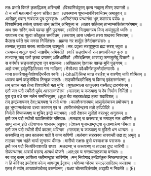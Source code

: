 

  
ततः प्रभाते विमले कृताह्निकम् अरिन्दमौ ।विश्वामित्रंपुरस् कृत्य नद्यास् तीरम् उपागतौ  ॥   
ते च सर्वे महात्मानो मुनयः संशित व्रताः ।उपस्थाप्य शुभाम्नावंविश्वामित्रम् अथाब्रुवन्  ॥   
आरोहतु भवान् नावंराज पुत्र पुरस्कृतः ।अरिष्टंगच्छ पन्थानंमा भूत् कालस्य पर्ययः  ॥   
विश्वामित्रस् तथेत्य् उक्त्वा तान् ऋषीन् अभिपूज्य च ।ततार सहितस् ताभ्याम्सरितंसागरंगमाम्  ॥   
अथ रामः सरिन् मध्ये पप्रच्छ मुनि पुङ्गवम् ।वारिणो भिद्यमानस्य किम् अयंतुमुलो ध्वनिः  ॥   
राघवस्य वचः श्रुत्वा कौतूहल समंवितम् ।कथयाम् आस धर्मात्मा तस्य शब्दस्य निश्चयम्  ॥   
कैलास पर्वते राम मनसा निर्मितंसरः ।ब्रह्मणा नर शार्दूल तेनेदंमानसंसरः  ॥   
तस्मात् सुस्राव सरसः सायोध्याम् उपगूहते ।सरः प्रवृत्ता सरयूष्पुम्या ब्रह्म सरश् च्युता  ॥   
तस्यायम् अतुलः शब्दो जाह्नवीम् अभिवर्तते ।वारि सङ्क्षोभजो राम प्रणामंनियतः कुरु  ॥   
ताभ्याम्तु ताव् उभौ कृत्वा प्रणामम् अतिधार्मिकौ ।तीरंदक्षिणम् आसाद्य जग्मतुर्लघु विक्रमौ  ॥   
स वनंघोर सङ्काशंदृष्ट्वा नृप वरात्मजः ।अविप्रहतम् ऐक्ष्वाकः पप्रच्छ मुनि पुङ्गवम्  ॥   
अहो वनम् इदंदुर्गंझिल्लिका गण नादितम् ।भैरवैःश्वा पदैःकीर्णंशकुन्तैर्दारुणारवैः  ॥   
नाना प्रकारैःशकुनैर्वाश्यद्भिर्भैरव स्वनैः ।(-bhai?)सिम्ह व्याघ्र वराहैश् च वारणैश् चापि शोभितम्  ॥   
धवाश्व कर्ण ककुभैर्बिल्व तिन्दुक पाटलैः ।सङ्कीर्णंबदरीभिश् च किम्म्व् इदंदारुणंवनम्  ॥   
तम् उवाच महा तेजा विश्वामित्रो महा मुनिः ।श्रूयताम्वत्स काकुत्स्थ यस्यैतद् दारुणंवनम् ।  
एतौ जन पदौ स्फीतौ पूर्वम् आस्ताम्नरोत्तम ।मलदाश् च करूषाश् च देव निर्माण निर्मितौ  ॥   
पुरा वृत्र वधे राम मलेन समभिप्लुतम् ।क्षुधा चैव सहस्राक्षंब्रह्म हत्या यदाविशत्  ॥   
तम् इन्द्रंस्नापयन् देवा;ऋषयश् च तपो धनाः ।कलशैःस्नापयाम् आसुर्मलंचास्य प्रमोचयन्  ॥   
इह भूम्याम्मलंदत्त्वा दत्त्वा कारुषम् एव च ।शरीरजंमहेन्द्रस्य ततो हर्षंप्रपेदिरे  ॥   
निर्मलो निष्करूषश् च शुचिर् इन्द्रो यदाभवत् ।ददौ देशस्य सुप्रीतो वरंप्रभुर् अनुत्तमम्  ॥   
इमौ जन पदौ स्थीतौ ख्यातिम्लोके गमिष्यतः ।मलदाश् च करूषाश् च ममाङ्ग मल धारिणौ  ॥   
साधु साध्व् इति तंदेवाःपाक शासनम् अब्रुवन् ।देशस्य पूजाम्ताम्दृष्ट्वा कृताम्शक्रेण धीमता  ॥   
एतौ जन पदौ स्थीतौ दीर्घ कालम् अरिन्दम ।मलदाश् च करूषाश् च मुदितौ धन धाम्यतः  ॥   
कस्यचित् त्व् अथ कालस्य यक्षी वै काम रूपिणी ।बलंनाग सहस्रस्य धारयन्ती तदा ह्य् अभूत्  ॥   
ताटका नाम भद्रंते भार्या सुन्दस्य धीमतः ।मारीचो राक्षसः पुत्रो यस्याःशक्र पराक्रमः  ॥   
इमौ जन पदौ नित्यंविनाशयति राघव ।मलदाम्श् च करूषाम्श् च ताटका दुष्ट चारिणी  ॥   
सेयंपन्थानम् आवार्य वसत्य् अत्यर्ध योजने ।अत;एव च गन्तव्यंताटकाया वनंयतः  ॥   
स्व बाहु बलम् आश्रित्य जहीमाम्दुष्ट चारिणीम् ।मन् नियोगाद् इमंदेशंकुरु निष्कण्टकंपुनः  ॥   
न हि कश्चिद् इमंदेशंशक्रोत्य् आगन्तुम् ईदृशम् ।यक्षिम्या घोरया राम;उत्सादितम् असह्यया  ॥   
एतत् ते सर्वम् आख्यातंयथैतद् दरुणंवनम् ।यक्ष्या चोत्सादितंसर्वम् अद्यापि न निवर्तते  ॥ (E)  
